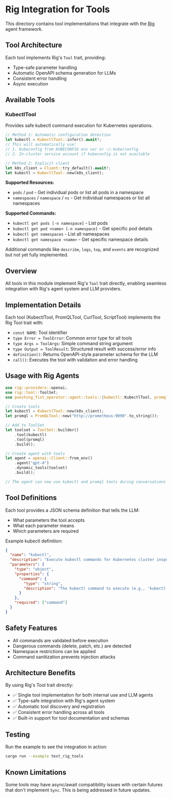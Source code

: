 # Rig Integration for Tools

This directory contains tool implementations that integrate with the [Rig](https://github.com/0xPlaygrounds/rig) agent framework.

## Tool Architecture

Each tool implements Rig's `Tool` trait, providing:
- Type-safe parameter handling
- Automatic OpenAPI schema generation for LLMs
- Consistent error handling
- Async execution

## Available Tools

### KubectlTool
Provides safe kubectl command execution for Kubernetes operations.

```rust
// Method 1: Automatic configuration detection
let kubectl = KubectlTool::infer().await?;
// This will automatically use:
// 1. Kubeconfig from KUBECONFIG env var or ~/.kube/config
// 2. In-cluster service account if kubeconfig is not available

// Method 2: Explicit client
let k8s_client = Client::try_default().await?;
let kubectl = KubectlTool::new(k8s_client);
```

**Supported Resources:**
- `pods` / `pod` - Get individual pods or list all pods in a namespace
- `namespaces` / `namespace` / `ns` - Get individual namespaces or list all namespaces

**Supported Commands:**
- `kubectl get pods [-n namespace]` - List pods
- `kubectl get pod <name> [-n namespace]` - Get specific pod details
- `kubectl get namespaces` - List all namespaces
- `kubectl get namespace <name>` - Get specific namespace details

Additional commands like `describe`, `logs`, `top`, and `events` are recognized but not yet fully implemented.

## Overview

All tools in this module implement Rig's `Tool` trait directly, enabling seamless integration with Rig's agent system and LLM providers.

## Implementation Details

Each tool (KubectlTool, PromQLTool, CurlTool, ScriptTool) implements the Rig Tool trait with:

- `const NAME`: Tool identifier
- `type Error = ToolError`: Common error type for all tools
- `type Args = ToolArgs`: Simple command string argument
- `type Output = ToolResult`: Structured result with success/error info
- `definition()`: Returns OpenAPI-style parameter schema for the LLM
- `call()`: Executes the tool with validation and error handling

## Usage with Rig Agents

```rust
use rig::providers::openai;
use rig::tool::ToolSet;
use punching_fist_operator::agent::tools::{kubectl::KubectlTool, promql::PromQLTool};

// Create tools
let kubectl = KubectlTool::new(k8s_client);
let promql = PromQLTool::new("http://prometheus:9090".to_string());

// Add to ToolSet
let toolset = ToolSet::builder()
    .tool(kubectl)
    .tool(promql)
    .build();

// Create agent with tools
let agent = openai::Client::from_env()
    .agent("gpt-4")
    .dynamic_tools(toolset)
    .build();

// The agent can now use kubectl and promql tools during conversations
```

## Tool Definitions

Each tool provides a JSON schema definition that tells the LLM:
- What parameters the tool accepts
- What each parameter means
- Which parameters are required

Example kubectl definition:
```json
{
  "name": "kubectl",
  "description": "Execute kubectl commands for Kubernetes cluster inspection",
  "parameters": {
    "type": "object",
    "properties": {
      "command": {
        "type": "string", 
        "description": "The kubectl command to execute (e.g., 'kubectl get pods -n default')"
      }
    },
    "required": ["command"]
  }
}
```

## Safety Features

- All commands are validated before execution
- Dangerous commands (delete, patch, etc.) are detected
- Namespace restrictions can be applied
- Command sanitization prevents injection attacks

## Architecture Benefits

By using Rig's Tool trait directly:
- ✅ Single tool implementation for both internal use and LLM agents
- ✅ Type-safe integration with Rig's agent system
- ✅ Automatic tool discovery and registration
- ✅ Consistent error handling across all tools
- ✅ Built-in support for tool documentation and schemas

## Testing

Run the example to see the integration in action:
```bash
cargo run --example test_rig_tools
```

## Known Limitations

Some tools may have async/await compatibility issues with certain futures that don't implement `Sync`. This is being addressed in future updates. 